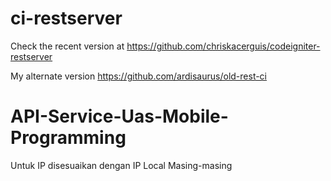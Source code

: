 # ci-restserver
Check the recent version at https://github.com/chriskacerguis/codeigniter-restserver

My alternate version https://github.com/ardisaurus/old-rest-ci
# API-Service-Uas-Mobile-Programming
Untuk IP disesuaikan dengan IP Local Masing-masing
